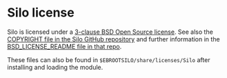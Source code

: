 # Silo license

Silo is licensed under a [3-clause BSD Open Source license](https://opensource.org/license/bsd-3-clause).
See also the [COPYRIGHT file in the Silo GitHub repository](https://github.com/LLNL/Silo/blob/main/COPYRIGHT)
and further information in the [BSD_LICENSE_README file in that repo](https://github.com/LLNL/Silo/blob/main/BSD_LICENSE_README).

These files can also be found in
`$EBROOTSILO/share/licenses/Silo` after installing and loading the module.
